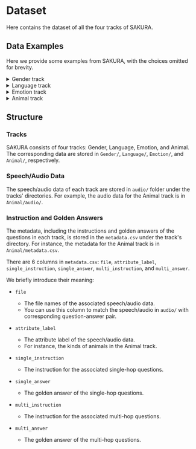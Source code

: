 # Dataset

Here contains the dataset of all the four tracks of SAKURA.

## Data Examples
Here we provide some examples from SAKURA, with the choices omitted for brevity.

<details>
<summary>Gender track</summary>

|sub-track|instruction|
|------|-----|
|single-hop|Please identify the gender of the speaker.|
|multi-hop|Who among the options do you think has the same gender as the speaker in the audio?|

</details>


<details>
<summary>Language track</summary>


|sub-track|instruction|
|------|-----|
|single-hop|Listen to the speech segment, and choose the language spoken by the speaker. |
|multi-hop|From the listed countries, which one has the audio's spoken language as an official language? |

</details>


<details>
<summary>Emotion track</summary>

|sub-track|instruction|
|------|-----|
|single-hop|What emotion is the speaker expressing in the audio?|
|multi-hop|Which sentence best matches the emotional state of others with the same emotion expressed in the audio?|

</details>

<details>
<summary>Animal track</summary>

|sub-track|instruction|
|------|-----|
|single-hop|Identify the animal most likely responsible for the sound in this audio clip and choose the most likely one from the options. |
|multi-hop|What physical feature does the animal in the provided audio segment have?|

</details>

## Structure
### Tracks
SAKURA consists of four tracks: Gender, Language, Emotion, and Animal. The corresponding data are stored in ``Gender/``, ``Language/``, ``Emotion/``, and ``Animal/``, respectively.

### Speech/Audio Data
The speech/audio data of each track are stored in ``audio/`` folder under the tracks' directories. For example, the audio data for the Animal track is in ``Animal/audio/``.

### Instruction and Golden Answers
The metadata, including the instructions and golden answers of the questions in each track, is stored in the ``metadata.csv`` under the track's directory. For instance, the metadata for the Animal track is in ``Animal/metadata.csv``.

There are 6 columns in ``metadata.csv``: ``file``, ``attribute_label``, ``single_instruction``, ``single_answer``, ``multi_instruction``, and ``multi_answer``. 

We briefly introduce their meaning:

- ``file``
    - The file names of the associated speech/audio data. 
    - You can use this column to match the speech/audio in ``audio/`` with corresponding question-answer pair.

- ``attribute_label``
    - The attribute label of the speech/audio data.
    - For instance, the kinds of animals in the Animal track.

- ``single_instruction``
    - The instruction for the associated single-hop questions.

- ``single_answer``
    - The golden answer of the single-hop questions.

- ``multi_instruction``
    - The instruction for the associated multi-hop questions.

- ``multi_answer``
    - The golden answer of the multi-hop questions.